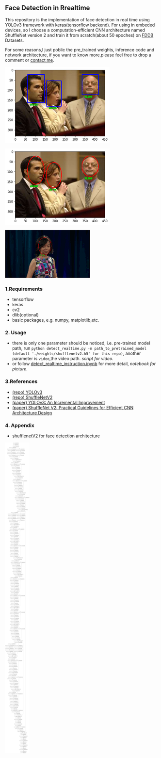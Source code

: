 ## Face Detection in Rrealtime
This repository is the implementation of face detection in real time using YOLOv3 framework with keras(tensorflow backend). For using in embeded devices, so I choose a computation-efficient CNN architecture named ShuffleNet version 2 and train it from scratch(about 50 epoches) on [FDDB](http://vis-www.cs.umass.edu/fddb/index.html) Datasets.

For some reasons,I just poblic the pre_trained weights, inference code and network architecture, if you want to know more,please feel free to drop a comment or [contact me](gao.gzhou#gmail.com).

![demo0](./outputs/image_c0.png)

![demo1](./outputs/image_c1.png)

![gif](./outputs/0.gif)

### 1.Requirements
- tensorflow
- keras
- cv2
- dlib(optional)
- basic packages, e.g. numpy, matplotlib,etc.

### 2. Usage
- there is only one parameter should be noticed, i.e. pre-trained model path, run
`python detect_realtime.py -m path_to_pretrained_model (default './weights/shufflenetv2.h5' for this repo)`,
 another parameter is `video`,the video path. *script for video*.
- or follow  [detect_realtime_instruction.ipynb](./detect_realtime_instruction.ipynb) for more detail, *notebook for picture*.

### 3.References
- [(repo) YOLOv3](https://github.com/experiencor/keras-yolo3)
- [(repo) ShuffleNetV2](https://github.com/opconty/keras-shufflenetV2)
- [(paper) YOLOv3: An Incremental Improvement](https://arxiv.org/pdf/1804.02767.pdf)
- [(paper) ShuffleNet V2: Practical Guidelines for Efficient CNN Architecture Design](https://arxiv.org/abs/1807.11164)

### 4. Appendix
- shufflenetV2 for face detection architecture

![archi](./outputs/yolo_shufflenet2_infer.png)
